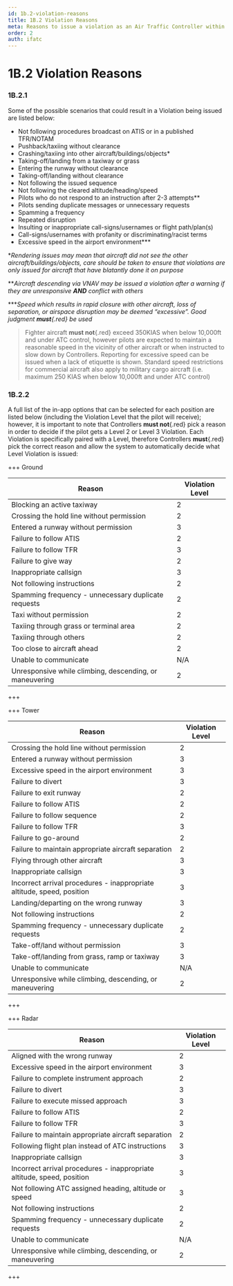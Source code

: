 ```yaml
---
id: 1b.2-violation-reasons
title: 1B.2 Violation Reasons
meta: Reasons to issue a violation as an Air Traffic Controller within Infinite Flight.
order: 2
auth: ifatc
---
```


# 1B.2  Violation Reasons

 

### 1B.2.1

Some of the possible scenarios that could result in a Violation being issued are listed below:



 -    Not following procedures broadcast on ATIS or in a published TFR/NOTAM
 -    Pushback/taxiing without clearance
 -    Crashing/taxiing into other aircraft/buildings/objects*
 -    Taking-off/landing from a taxiway or grass
 -    Entering the runway without clearance
 -    Taking-off/landing without clearance
 -    Not following the issued sequence
 -    Not following the cleared altitude/heading/speed
 -    Pilots who do not respond to an instruction after 2-3 attempts**
 -    Pilots sending duplicate messages or unnecessary requests 
 -    Spamming a frequency
 -    Repeated disruption
 -    Insulting or inappropriate call-signs/usernames or flight path/plan(s)
 -    Call-signs/usernames with profanity or discriminating/racist terms
 -    Excessive speed in the airport environment***



**Rendering issues may mean that aircraft did not see the other aircraft/buildings/objects, care should be taken to ensure that violations are only issued for aircraft that have blatantly done it on purpose*



***Aircraft descending via VNAV may be issued a violation after a warning if they are unresponsive **AND** conflict with others*



****Speed which results in rapid closure with other aircraft, loss of separation, or airspace disruption may be deemed “excessive”. Good judgment **must**{.red} be used*



> Fighter aircraft **must not**{.red} exceed 350KIAS when below 10,000ft and under ATC control, however pilots are expected to maintain a reasonable speed in the vicinity of other aircraft or when instructed to slow down by Controllers. Reporting for excessive speed can be issued when a lack of etiquette is shown. Standard speed restrictions for commercial aircraft also apply to military cargo aircraft (i.e. maximum 250 KIAS when below 10,000ft and under ATC control)



### 1B.2.2

A full list of the in-app options that can be selected for each position are listed below (including the Violation Level that the pilot will receive); however, it is important to note that Controllers **must not**{.red} pick a reason in order to decide if the pilot gets a Level 2 or Level 3 Violation. Each Violation is specifically paired with a Level, therefore Controllers **must**{.red} pick the correct reason and allow the system to automatically decide what Level Violation is issued:



+++ Ground

| Reason                                                  | Violation Level |
| ------------------------------------------------------- | --------------- |
| Blocking an active taxiway                              | 2               |
| Crossing the hold line without permission               | 2               |
| Entered a runway without permission                     | 3               |
| Failure to follow ATIS                                  | 2               |
| Failure to follow TFR                                   | 3               |
| Failure to give way                                     | 2               |
| Inappropriate callsign                                  | 3               |
| Not following instructions                              | 2               |
| Spamming frequency - unnecessary duplicate requests     | 2               |
| Taxi without permission                                 | 2               |
| Taxiing through grass or terminal area                  | 2               |
| Taxiing through others                                  | 2               |
| Too close to aircraft ahead                             | 2               |
| Unable to communicate                                   | N/A             |
| Unresponsive while climbing, descending, or maneuvering | 2               |

+++



+++ Tower

| Reason                                                       | Violation Level |
| ------------------------------------------------------------ | --------------- |
| Crossing the hold line without permission                    | 2               |
| Entered a runway without permission                          | 3               |
| Excessive speed in the airport environment                   | 3               |
| Failure to divert                                            | 3               |
| Failure to exit runway                                       | 2               |
| Failure to follow ATIS                                       | 2               |
| Failure to follow sequence                                   | 2               |
| Failure to follow TFR                                        | 3               |
| Failure to go-around                                         | 2               |
| Failure to maintain appropriate aircraft separation          | 2               |
| Flying through other aircraft                                | 3               |
| Inappropriate callsign                                       | 3               |
| Incorrect arrival procedures - inappropriate altitude, speed, position | 3               |
| Landing/departing on the wrong runway                        | 3               |
| Not following instructions                                   | 2               |
| Spamming frequency - unnecessary duplicate requests          | 2               |
| Take-off/land without permission                             | 3               |
| Take-off/landing from grass, ramp or taxiway                 | 3               |
| Unable to communicate                                        | N/A             |
| Unresponsive while climbing, descending, or maneuvering      | 2               |

+++



+++ Radar

| Reason                                                       | Violation Level |
| ------------------------------------------------------------ | --------------- |
| Aligned with the wrong runway                                | 2               |
| Excessive speed in the airport environment                   | 3               |
| Failure to complete instrument approach                      | 2               |
| Failure to divert                                            | 3               |
| Failure to execute missed approach                           | 3               |
| Failure to follow ATIS                                       | 2               |
| Failure to follow TFR                                        | 3               |
| Failure to maintain appropriate aircraft separation          | 2               |
| Following flight plan instead of ATC instructions            | 3               |
| Inappropriate callsign                                       | 3               |
| Incorrect arrival procedures - inappropriate altitude, speed, position | 3               |
| Not following ATC assigned heading, altitude or speed        | 3               |
| Not following instructions                                   | 2               |
| Spamming frequency - unnecessary duplicate requests          | 2               |
| Unable to communicate                                        | N/A             |
| Unresponsive while climbing, descending, or maneuvering      | 2               |

+++

